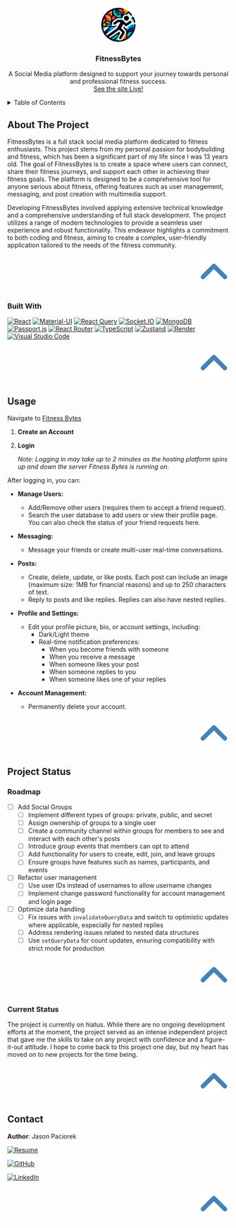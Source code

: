 <a name="readme-top"></a>

<!-- PROJECT LOGO -->
<br />
<div align="center">
  <a href="https://www.fitness-bytes.com/">
    <img src="./fitness-bytes-frontend/public/FitnessBytes-Circle.webp" alt="Logo" width="80" height="80">
  </a>

  <h3 align="center">FitnessBytes</h3>

  <p align="center">
    A Social Media platform designed to support your journey towards personal and professional fitness success.
    <br />
    <a href="https://www.fitness-bytes.com/">See the site Live!</a>
  </p>
</div>



<!-- TABLE OF CONTENTS -->
<details>
  <summary>Table of Contents</summary>
  <ol>
    <li>
      <a href="#about-the-project">About The Project</a>
      <ul>
        <li><a href="#built-with">Built With</a></li>
        <li><a href="#usage">Usage</a></li>
      </ul>
    </li>
    <li><a href="#roadmap">Roadmap</a></li>
    <li><a href="#contact">Contact</a></li>
    <li><a href="#project-status">Project Status</a></li>
  </ol>
</details>



<!-- ABOUT THE PROJECT -->
## About The Project

FitnessBytes is a full stack social media platform dedicated to fitness enthusiasts. This project stems from my personal passion for bodybuilding and fitness, which has been a significant part of my life since I was 13 years old. The goal of FitnessBytes is to create a space where users can connect, share their fitness journeys, and support each other in achieving their fitness goals. The platform is designed to be a comprehensive tool for anyone serious about fitness, offering features such as user management, messaging, and post creation with multimedia support.

Developing FitnessBytes involved applying extensive technical knowledge and a comprehensive understanding of full stack development. The project utilizes a range of modern technologies to provide a seamless user experience and robust functionality. This endeavor highlights a commitment to both coding and fitness, aiming to create a complex, user-friendly application tailored to the needs of the fitness community.

<p align="right">
  <a href="#readme-top">
    <img src="./public/arrowIcon.svg" alt="Arrow Icon">
  </a>
</p>

### Built With

[![React](https://img.shields.io/badge/react%20-%2320232a.svg?style=for-the-badge&logo=react&logoColor=%2361DAFB)][React-url]
[![Material-UI](https://img.shields.io/badge/material--ui-%230081CB.svg?style=for-the-badge&logo=material-ui&logoColor=white)][material-ui-url]
[![React Query](https://img.shields.io/badge/-React%20Query-FF4154?style=for-the-badge&logo=react%20query&logoColor=white)][React-Query-url]
[![Socket.IO](https://img.shields.io/badge/socket.io-%23010101.svg?style=for-the-badge&logo=socket.io&logoColor=white)][Socket.IO]
[![MongoDB](https://img.shields.io/badge/MongoDB-%2347A248.svg?style=for-the-badge&logo=mongodb&logoColor=white)][MongoDB]
[![Passport.js](https://img.shields.io/badge/Passport.js-34E27A?style=for-the-badge&logo=passport&logoColor=white)][PassportJs]
[![React Router](https://img.shields.io/badge/React_Router-CA4245?style=for-the-badge&logo=react-router&logoColor=white)][react-router-url]
[![TypeScript](https://img.shields.io/badge/typescript-%23007ACC.svg?style=for-the-badge&logo=typescript&logoColor=white)][typescript-url]
[![Zustand](https://img.shields.io/badge/%20zustand-%2320232a.svg?style=for-the-badge&logo=react&logoColor=%2361DAFB)][zustland-url]
[![Render](https://img.shields.io/badge/render-%23000000.svg?style=for-the-badge&logo=render&logoColor=white)][render-url]
[![Visual Studio Code](https://img.shields.io/badge/Visual%20Studio%20Code-0078d7.svg?style=for-the-badge&logo=visual-studio-code&logoColor=white)][vscode-url]

<p align="right">
  <a href="#readme-top">
    <img src="./public/arrowIcon.svg" alt="Arrow Icon">
  </a>
</p>

<!-- USAGE EXAMPLES -->
## Usage

Navigate to [Fitness Bytes](https://www.fitness-bytes.com/)

1. **Create an Account**
2. **Login**

   _Note: Logging in may take up to 2 minutes as the hosting platform spins up and down the server Fitness Bytes is running on._

After logging in, you can:

- **Manage Users:**
  - Add/Remove other users (requires them to accept a friend request).
  - Search the user database to add users or view their profile page. You can also check the status of your friend requests here.

- **Messaging:**
  - Message your friends or create multi-user real-time conversations.

- **Posts:**
  - Create, delete, update, or like posts. Each post can include an image (maximum size: 1MB for financial reasons) and up to 250 characters of text.
  - Reply to posts and like replies. Replies can also have nested replies.

- **Profile and Settings:**
  - Edit your profile picture, bio, or account settings, including:
    - Dark/Light theme
    - Real-time notification preferences:
      - When you become friends with someone
      - When you receive a message
      - When someone likes your post
      - When someone replies to you
      - When someone likes one of your replies

- **Account Management:**
  - Permanently delete your account.

<p align="right">
  <a href="#readme-top">
    <img src="./public/arrowIcon.svg" alt="Arrow Icon">
  </a>
</p>

## Project Status

<!-- ROADMAP -->
### Roadmap

- [ ] Add Social Groups
  - [ ] Implement different types of groups: private, public, and secret
  - [ ] Assign ownership of groups to a single user
  - [ ] Create a community channel within groups for members to see and interact with each other's posts
  - [ ] Introduce group events that members can opt to attend
  - [ ] Add functionality for users to create, edit, join, and leave groups
  - [ ] Ensure groups have features such as names, participants, and events

- [ ] Refactor user management
  - [ ] Use user IDs instead of usernames to allow username changes
  - [ ] Implement change password functionality for account management and login page

- [ ] Optimize data handling
  - [ ] Fix issues with `invalidateQueryData` and switch to optimistic updates where applicable, especially for nested replies
  - [ ] Address rendering issues related to nested data structures
  - [ ] Use `setQueryData` for count updates, ensuring compatibility with strict mode for production

<p align="right">
  <a href="#readme-top">
    <img src="./public/arrowIcon.svg" alt="Arrow Icon">
  </a>
</p>

### Current Status

The project is currently on hiatus. While there are no ongoing development efforts at the moment, the project served as an intense independent project that gave me the skills to take on any project with confidence and a figure-it-out attitude. I hope to come back to this project one day, but my heart has moved on to new projects for the time being.

<p align="right">
  <a href="#readme-top">
    <img src="./public/arrowIcon.svg" alt="Arrow Icon">
  </a>
</p>

<!-- CONTACT -->
## Contact

**Author**: Jason Paciorek

[![Resume](https://img.shields.io/badge/Resume-4285F4?style=for-the-badge&logoColor=white)](https://paciorekj.github.io/)

[![GitHub](https://img.shields.io/badge/github-%23121011.svg?style=for-the-badge&logo=github&logoColor=white)][github-url]

[![LinkedIn][linkedin-shield]][linkedin-url]

<p align="right">
  <a href="#readme-top">
    <img src="./public/arrowIcon.svg" alt="Arrow Icon">
  </a>
</p>

<!-- MARKDOWN LINKS & IMAGES -->
<!-- https://www.markdownguide.org/basic-syntax/#reference-style-links -->

[linkedin-shield]: https://img.shields.io/badge/-LinkedIn-black.svg?style=for-the-badge&logo=linkedin&colorB=555
[linkedin-url]: /www.linkedin.com/in/jasonpaciorek
[resume-url]: https://paciorekj.github.io/
[React-url]: https://react.dev/
[material-ui-url]: https://mui.com/material-ui/
[React-Query-url]: https://tanstack.com/query/latest
[Socket.IO]: https://socket.io/
[MongoDB]: https://www.mongodb.com/
[PassportJs]: https://www.passportjs.org/
[react-router-url]: https://reactrouter.com/en/main
[typescript-url]: https://www.typescriptlang.org/
[zustland-url]: https://www.npmjs.com/package/zustand
[render-url]: https://render.com/
[vscode-url]: https://code.visualstudio.com/
[github-url]: https://github.com/PaciorekJ
